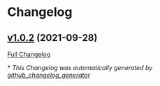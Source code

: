 # Changelog

## [v1.0.2](https://github.com/nanoframework/nanoFrameworkDeployer/tree/v1.0.2) (2021-09-28)

[Full Changelog](https://github.com/nanoframework/nanoFrameworkDeployer/compare/676c28342af82d5c48f936f8e25f80fd6bb3db1b...v1.0.2)



\* *This Changelog was automatically generated by [github_changelog_generator](https://github.com/github-changelog-generator/github-changelog-generator)*
